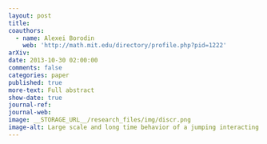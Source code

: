 ```yaml
---
layout: post
title: 
coauthors:
  - name: Alexei Borodin
    web: 'http://math.mit.edu/directory/profile.php?pid=1222'
arXiv: 
date: 2013-10-30 02:00:00
comments: false
categories: paper
published: true
more-text: Full abstract
show-date: true
journal-ref: 
journal-web: 
image: __STORAGE_URL__/research_files/img/discr.png
image-alt: Large scale and long time behavior of a jumping interacting particle system
---
```



